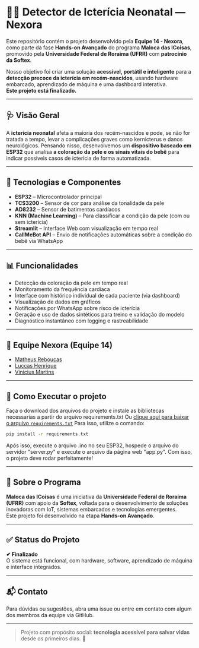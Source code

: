 # 👶💡 Detector de Icterícia Neonatal — Nexora

Este repositório contém o projeto desenvolvido pela **Equipe 14 - Nexora**, como parte da fase **Hands-on Avançado** do programa **Maloca das ICoisas**, promovido pela **Universidade Federal de Roraima (UFRR)** com **patrocínio da Softex**.

Nosso objetivo foi criar uma solução **acessível, portátil e inteligente** para a **detecção precoce da icterícia em recém-nascidos**, usando hardware embarcado, aprendizado de máquina e uma dashboard interativa.  
**Este projeto está finalizado.**

---

## 🩺 Visão Geral

A **icterícia neonatal** afeta a maioria dos recém-nascidos e pode, se não for tratada a tempo, levar a complicações graves como kernicterus e danos neurológicos. Pensando nisso, desenvolvemos um **dispositivo baseado em ESP32** que analisa **a coloração da pele e os sinais vitais do bebê** para indicar possíveis casos de icterícia de forma automatizada.

---

## 🔧 Tecnologias e Componentes

- **ESP32** – Microcontrolador principal
- **TCS3200** – Sensor de cor para análise da tonalidade da pele
- **AD8232** – Sensor de batimentos cardíacos
- **KNN (Machine Learning)** – Para classificar a condição da pele (com ou sem icterícia)
- **Streamlit** – Interface Web com visualização em tempo real
- **CallMeBot API** – Envio de notificações automáticas sobre a condição do bebê via WhatsApp

---

## 📊 Funcionalidades

- Detecção da coloração da pele em tempo real
- Monitoramento da frequência cardíaca
- Interface com histórico individual de cada paciente (via dashboard)
- Visualização de dados em gráficos
- Notificações por WhatsApp sobre risco de icterícia
- Geração e uso de dados sintéticos para treino e validação do modelo
- Diagnóstico instantâneo com logging e rastreabilidade

---

## 👥 Equipe Nexora (Equipe 14)

- [Matheus Rebouças](https://github.com/Math77077)  
- [Luccas Henrique](https://github.com/Luccas-H)  
- [Vinicius Martins](https://github.com/vinimartinsufrr)

---

## 📁 Como Executar o projeto

Faça o download dos arquivos do projeto e instale as bibliotecas necessarias a partir do arquivo requirements.txt
Ou [clique aqui para baixar o arquivo `requirements.txt`](./Arquivos%20Projeto/requirements.txt)
Para isso, utilize o comando: 
```bash
pip install -r requirements.txt
```
Após isso, execute o arquivo .ino no seu ESP32, hospede o arquivo do servidor "server.py" e execute o arquivo da página web "app.py".
Com isso, o projeto deve rodar perfeitamente!

---

## 🏫 Sobre o Programa

**Maloca das ICoisas** é uma iniciativa da **Universidade Federal de Roraima (UFRR)** com apoio da **Softex**, voltada para o desenvolvimento de soluções inovadoras com IoT, sistemas embarcados e tecnologias emergentes.  
Este projeto foi desenvolvido na etapa **Hands-on Avançado**.


---

## ✅ Status do Projeto

**✔ Finalizado**  
O sistema está funcional, com hardware, software, aprendizado de máquina e interface integrados.

---

## 📬 Contato

Para dúvidas ou sugestões, abra uma issue ou entre em contato com algum dos membros da equipe via GitHub.

---

> Projeto com propósito social: **tecnologia acessível para salvar vidas** desde os primeiros dias. 💛
